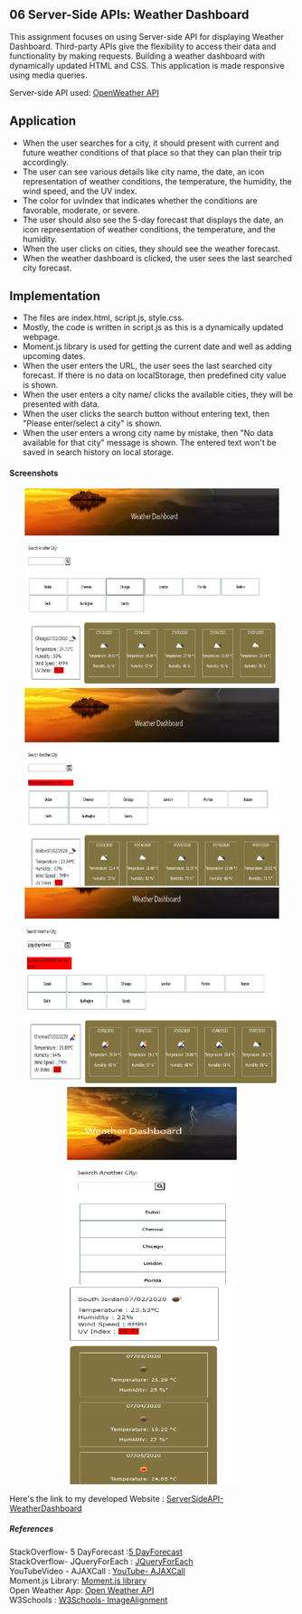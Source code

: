 ## 06 Server-Side APIs: Weather Dashboard

This assignment focuses on using Server-side API for displaying Weather Dashboard. Third-party APIs give the flexibility to access their data and functionality by making requests. Building a weather dashboard with dynamically updated HTML and CSS. This application is made responsive using media queries. 

Server-side API used: [OpenWeather API](https://openweathermap.org/api) 

## Application

* When the user searches for a city, it should present with current and future weather conditions of that place so that they can plan their trip accordingly.
* The user can see various details like city name, the date, an icon representation of weather conditions, the temperature, the humidity, the wind speed, and the UV index.
* The color for uvIndex that indicates whether the conditions are favorable, moderate, or severe.
* The user should also see the 5-day forecast that displays the date, an icon representation of weather conditions, the temperature, and the humidity.
* When the user clicks on cities, they should see the weather forecast.
* When the weather dashboard is clicked, the user sees the last searched city forecast.

## Implementation

* The files are index.html, script.js, style.css.
* Mostly, the code is written in script.js as this is a dynamically updated webpage.
* Moment.js library is used for getting the current date and well as adding upcoming dates.
* When the user enters the URL, the user sees the last searched city forecast. If there is no data on localStorage, then predefined city value is shown.
* When the user enters a city name/ clicks the available cities, they will be presented with data.
* When the user clicks the search button without entering text, then "Please enter/select a city" is shown.
* When the user enters a wrong city name by mistake, then "No data available for that city" message is shown. The entered text won't be saved in search history on local storage.

#### Screenshots

<p style ="text-align:center;">
<img src="Assets/WeatherDashboardDesktopView.jpg" width="450" alt= "Desktop View" height="350"/>
<img src="Assets/weatherDashboardError1.jpg"  width="450" alt="Weather Dashboard Error" height="350"/>
<img src="Assets/weatherDashboardError2.jpg" width="450" alt="Weather Dashboard Error" height="350"/>
<img src="Assets/weatherDashboardMobileView.jpg"  width="300" alt="Mobile View" height="350"/>
<img src="Assets/weatherDashboardMobileView2.jpg"  width="300" alt="Mobile View" height="350"/>
</p>

Here's the link to my developed Website : [ServerSideAPI-WeatherDashboard](https://yakinia.github.io/06-ServerSideAPIs-WeatherDashboard/)

##### References

StackOverflow- 5 DayForecast  :[5 DayForecast](https://stackoverflow.com/questions/49640174/building-a-5-day-forecast-using-open-weather-api-ajax-and-js)<br/>
StackOverflow- JQueryForEach : [ JQueryForEach](https://stackoverflow.com/questions/6208052/jquery-each-for-objects)<br/>
YouTubeVideo - AJAXCall : [YouTube- AJAXCall](https://www.youtube.com/watch?v=KT6Jaxl0JM4)<br/>
Moment.js Library: [Moment.js library](https://momentjs.com/)<br/>
Open Weather App: [Open Weather API](https://openweathermap.org/forecast5)<br/>
W3Schools : [W3Schools- ImageAlignment](https://www.w3schools.com/howto/howto_css_image_text.asp)